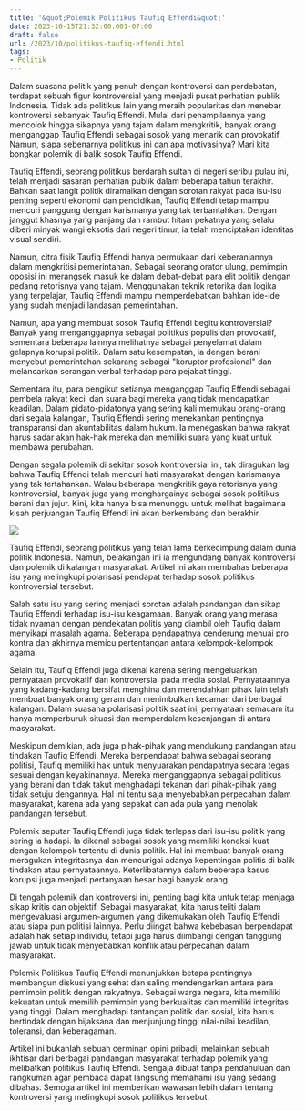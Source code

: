 ```yaml
---
title: '&quot;Polemik Politikus Taufiq Effendi&quot;'
date: 2023-10-15T21:32:00.001-07:00
draft: false
url: /2023/10/politikus-taufiq-effendi.html
tags: 
- Politik
---
```


  
Dalam suasana politik yang penuh dengan kontroversi dan perdebatan, terdapat sebuah figur kontroversial yang menjadi pusat perhatian publik Indonesia. Tidak ada politikus lain yang meraih popularitas dan menebar kontroversi sebanyak Taufiq Effendi. Mulai dari penampilannya yang mencolok hingga sikapnya yang tajam dalam mengkritik, banyak orang menganggap Taufiq Effendi sebagai sosok yang menarik dan provokatif. Namun, siapa sebenarnya politikus ini dan apa motivasinya? Mari kita bongkar polemik di balik sosok Taufiq Effendi.

  
Taufiq Effendi, seorang politikus berdarah sultan di negeri seribu pulau ini, telah menjadi sasaran perhatian publik dalam beberapa tahun terakhir. Bahkan saat langit politik diramaikan dengan sorotan rakyat pada isu-isu penting seperti ekonomi dan pendidikan, Taufiq Effendi tetap mampu mencuri panggung dengan karismanya yang tak terbantahkan. Dengan janggut khasnya yang panjang dan rambut hitam pekatnya yang selalu diberi minyak wangi eksotis dari negeri timur, ia telah menciptakan identitas visual sendiri.

  

Namun, citra fisik Taufiq Effendi hanya permukaan dari keberaniannya dalam mengkritisi pemerintahan. Sebagai seorang orator ulung, pemimpin oposisi ini merangsek masuk ke dalam debat-debat para elit politik dengan pedang retorisnya yang tajam. Menggunakan teknik retorika dan logika yang terpelajar, Taufiq Effendi mampu memperdebatkan bahkan ide-ide yang sudah menjadi landasan pemerintahan.

  

Namun, apa yang membuat sosok Taufiq Effendi begitu kontroversial? Banyak yang menganggapnya sebagai politikus populis dan provokatif, sementara beberapa lainnya melihatnya sebagai penyelamat dalam gelapnya korupsi politik. Dalam satu kesempatan, ia dengan berani menyebut pemerintahan sekarang sebagai "koruptor profesional" dan melancarkan serangan verbal terhadap para pejabat tinggi.

  

Sementara itu, para pengikut setianya menganggap Taufiq Effendi sebagai pembela rakyat kecil dan suara bagi mereka yang tidak mendapatkan keadilan. Dalam pidato-pidatonya yang sering kali memukau orang-orang dari segala kalangan, Taufiq Effendi sering menekankan pentingnya transparansi dan akuntabilitas dalam hukum. Ia menegaskan bahwa rakyat harus sadar akan hak-hak mereka dan memiliki suara yang kuat untuk membawa perubahan.

  

Dengan segala polemik di sekitar sosok kontroversial ini, tak diragukan lagi bahwa Taufiq Effendi telah mencuri hati masyarakat dengan karismanya yang tak tertahankan. Walau beberapa mengkritik gaya retorisnya yang kontroversial, banyak juga yang menghargainya sebagai sosok politikus berani dan jujur. Kini, kita hanya bisa menunggu untuk melihat bagaimana kisah perjuangan Taufiq Effendi ini akan berkembang dan berakhir.

  

![](https://mmc.tirto.id/image/otf/1024x535/2018/01/05/taufiq-effendi-diperiksa-kpk--3--antarafoto.jpg)

Taufiq Effendi, seorang politikus yang telah lama berkecimpung dalam dunia politik Indonesia. Namun, belakangan ini ia mengundang banyak kontroversi dan polemik di kalangan masyarakat. Artikel ini akan membahas beberapa isu yang melingkupi polarisasi pendapat terhadap sosok politikus kontroversial tersebut.

  

Salah satu isu yang sering menjadi sorotan adalah pandangan dan sikap Taufiq Effendi terhadap isu-isu keagamaan. Banyak orang yang merasa tidak nyaman dengan pendekatan politis yang diambil oleh Taufiq dalam menyikapi masalah agama. Beberapa pendapatnya cenderung menuai pro kontra dan akhirnya memicu pertentangan antara kelompok-kelompok agama.

  

Selain itu, Taufiq Effendi juga dikenal karena sering mengeluarkan pernyataan provokatif dan kontroversial pada media sosial. Pernyataannya yang kadang-kadang bersifat menghina dan merendahkan pihak lain telah membuat banyak orang geram dan menimbulkan kecaman dari berbagai kalangan. Dalam suasana polarisasi politik saat ini, pernyataan semacam itu hanya memperburuk situasi dan memperdalam kesenjangan di antara masyarakat.

  

Meskipun demikian, ada juga pihak-pihak yang mendukung pandangan atau tindakan Taufiq Effendi. Mereka berpendapat bahwa sebagai seorang politisi, Taufiq memiliki hak untuk menyuarakan pendapatnya secara tegas sesuai dengan keyakinannya. Mereka menganggapnya sebagai politikus yang berani dan tidak takut menghadapi tekanan dari pihak-pihak yang tidak setuju dengannya. Hal ini tentu saja menyebabkan perpecahan dalam masyarakat, karena ada yang sepakat dan ada pula yang menolak pandangan tersebut.

  

Polemik seputar Taufiq Effendi juga tidak terlepas dari isu-isu politik yang sering ia hadapi. Ia dikenal sebagai sosok yang memiliki koneksi kuat dengan kelompok tertentu di dunia politik. Hal ini membuat banyak orang meragukan integritasnya dan mencurigai adanya kepentingan politis di balik tindakan atau pernyataannya. Keterlibatannya dalam beberapa kasus korupsi juga menjadi pertanyaan besar bagi banyak orang.

  

Di tengah polemik dan kontroversi ini, penting bagi kita untuk tetap menjaga sikap kritis dan objektif. Sebagai masyarakat, kita harus teliti dalam mengevaluasi argumen-argumen yang dikemukakan oleh Taufiq Effendi atau siapa pun politisi lainnya. Perlu diingat bahwa kebebasan berpendapat adalah hak setiap individu, tetapi juga harus diimbangi dengan tanggung jawab untuk tidak menyebabkan konflik atau perpecahan dalam masyarakat.

  

Polemik Politikus Taufiq Effendi menunjukkan betapa pentingnya membangun diskusi yang sehat dan saling mendengarkan antara para pemimpin politik dengan rakyatnya. Sebagai warga negara, kita memiliki kekuatan untuk memilih pemimpin yang berkualitas dan memiliki integritas yang tinggi. Dalam menghadapi tantangan politik dan sosial, kita harus bertindak dengan bijaksana dan menjunjung tinggi nilai-nilai keadilan, toleransi, dan keberagaman.

Artikel ini bukanlah sebuah cerminan opini pribadi, melainkan sebuah ikhtisar dari berbagai pandangan masyarakat terhadap polemik yang melibatkan politikus Taufiq Effendi. Sengaja dibuat tanpa pendahuluan dan rangkuman agar pembaca dapat langsung memahami isu yang sedang dibahas. Semoga artikel ini memberikan wawasan lebih dalam tentang kontroversi yang melingkupi sosok politikus tersebut.